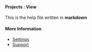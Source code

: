 #### Projects : View

This is the help file written in **markdown**

#### More Information

- [Settings](/settings)
- [Support](/support)
